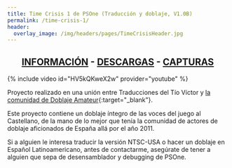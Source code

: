 ```yaml
---
title: Time Crisis 1 de PSOne (Traducción y doblaje, V1.0B)
permalink: /time-crisis-1/
header:
  overlay_image: /img/headers/pages/TimeCrisisHeader.jpg
---
```

<h2 style="text-align: center;"><strong><a href="/time-crisis-1/informacion/">INFORMACIÓN</a> - <a href="/time-crisis-1/descargar/">DESCARGAS</a> - <a href="/time-crisis-1/capturas/">CAPTURAS</a></strong></h2>


{% include video id="HV5kQKweX2w" provider="youtube" %}

Proyecto realizado en una unión entre Traducciones del Tío Víctor y 
[la comunidad de Doblaje Amateur](http://www.doblajeamateur.tk){:target="_blank"}.

Este proyecto contiene un doblaje íntegro de las voces del juego al Castellano, 
de la mano de lo mejor que tenía la comunidad de actores de doblaje aficionados 
de España allá por el año 2011.

Si a alguien le interesa traducir la versión NTSC-USA o hacer un doblaje en Español 
Latinoamericano, antes de contactarme, asegúrate de tener a alguien que sepa de 
desensamblador y debugging de PSOne.
